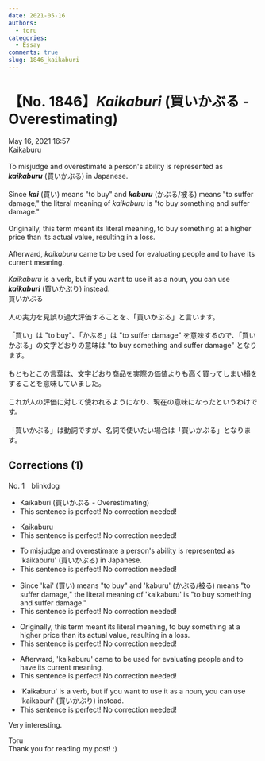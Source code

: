 ```yaml
---
date: 2021-05-16
authors:
  - toru
categories:
  - Essay
comments: true
slug: 1846_kaikaburi
---
```


# 【No. 1846】<strong><em>Kaikaburi</strong></em> (買いかぶる - Overestimating)
<div class="date">May 16, 2021 16:57</div>
<div id="post"><div id="body_show_ori">
Kaikaburu<br/><br/>To misjudge and overestimate a person's ability is represented as <strong><em>kaikaburu</em></strong> (買いかぶる) in Japanese.<br/><br/>Since <strong><em>kai</em></strong> (買い) means "to buy" and <strong><em>kaburu</em></strong> (かぶる/被る) means "to suffer damage," the literal meaning of <em>kaikaburu</em> is "to buy something and suffer damage."<br/><br/>Originally, this term meant its literal meaning, to buy something at a higher price than its actual value, resulting in a loss.<br/><br/>Afterward, <em>kaikaburu</em> came to be used for evaluating people and to have its current meaning.<br/><br/><em>Kaikaburu</em> is a verb, but if you want to use it as a noun, you can use <strong><em>kaikaburi</em></strong> (買いかぶり) instead.
</div></div>

<!-- more -->

<div id="post_ja"><div id="body_show_mo">
買いかぶる<br/><br/>人の実力を見誤り過大評価することを、「買いかぶる」と言います。<br/><br/>「買い」は "to buy"、「かぶる」は "to suffer damage" を意味するので、「買いかぶる」の文字どおりの意味は "to buy something and suffer damage" となります。<br/><br/>もともとこの言葉は、文字どおり商品を実際の価値よりも高く買ってしまい損をすることを意味していました。<br/><br/>これが人の評価に対して使われるようになり、現在の意味になったというわけです。<br/><br/>「買いかぶる」は動詞ですが、名詞で使いたい場合は「買いかぶる」となります。
</div></div>

## Corrections (1)
<div id="block"><div class="first_name"> No. 1　<span class="just_name">blinkdog</span></div><div id="block2">
<ul class="correction_field">
<li class="incorrect">Kaikaburi (買いかぶる - Overestimating)</li>
<li class="corrected perfect">This sentence is perfect! No correction needed!</li>
</ul>
<ul class="correction_field">
<li class="incorrect">Kaikaburu</li>
<li class="corrected perfect">This sentence is perfect! No correction needed!</li>
</ul>
<ul class="correction_field">
<li class="incorrect">To misjudge and overestimate a person's ability is represented as 'kaikaburu' (買いかぶる) in Japanese.</li>
<li class="corrected perfect">This sentence is perfect! No correction needed!</li>
</ul>
<ul class="correction_field">
<li class="incorrect">Since 'kai' (買い) means "to buy" and 'kaburu' (かぶる/被る) means "to suffer damage," the literal meaning of 'kaikaburu' is "to buy something and suffer damage."</li>
<li class="corrected perfect">This sentence is perfect! No correction needed!</li>
</ul>
<ul class="correction_field">
<li class="incorrect">Originally, this term meant its literal meaning, to buy something at a higher price than its actual value, resulting in a loss.</li>
<li class="corrected perfect">This sentence is perfect! No correction needed!</li>
</ul>
<ul class="correction_field">
<li class="incorrect">Afterward, 'kaikaburu' came to be used for evaluating people and to have its current meaning.</li>
<li class="corrected perfect">This sentence is perfect! No correction needed!</li>
</ul>
<ul class="correction_field">
<li class="incorrect">'Kaikaburu' is a verb, but if you want to use it as a noun, you can use 'kaikaburi' (買いかぶり) instead.</li>
<li class="corrected perfect">This sentence is perfect! No correction needed!</li>
</ul>
<p class="comment_small">
 Very interesting.
</p>

</div><div class="name"><span class="just_name">Toru</span><br>
Thank you for reading my post! :)
</div>
</div>
